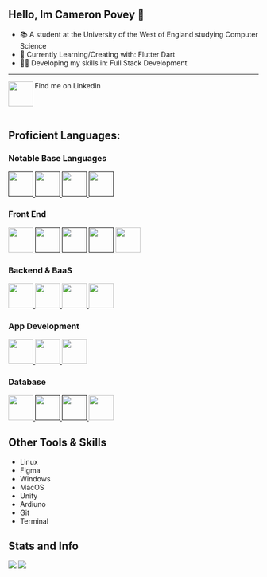 ## Hello, Im Cameron Povey 👋

- 📚 A student at the University of the West of England studying Computer Science
- 📃 Currently Learning/Creating with: Flutter Dart
- 👨‍💻 Developing my skills in: Full Stack Development

<hr />

<a href="https://linkedin.com/in/cameron-povey-47bb17146" target="blank">
<img src="https://cdn.jsdelivr.net/gh/devicons/devicon/icons/linkedin/linkedin-original.svg" align="left" width="50"/>
</a>
Find me on Linkedin
<br clear="left"/>

<br />

## Proficient Languages:
### Notable Base Languages
<a href="" target="blank">
<img src="https://cdn.jsdelivr.net/gh/devicons/devicon/icons/c/c-plain.svg" width="50"/>
</a>
<a href="" target="blank">
<img src="https://cdn.jsdelivr.net/gh/devicons/devicon/icons/csharp/csharp-plain.svg" width="50"/>
</a>
<a href="" target="blank">
<img src="https://cdn.jsdelivr.net/gh/devicons/devicon/icons/cplusplus/cplusplus-plain.svg" width="50"/>
</a>
<a href="" target="blank">
<img src="https://cdn.jsdelivr.net/gh/devicons/devicon/icons/python/python-original-wordmark.svg" width="50"/>
</a>

### Front End
<a href="https://getbootstrap.com/" target="blank">
<img src="https://cdn.jsdelivr.net/gh/devicons/devicon/icons/bootstrap/bootstrap-plain-wordmark.svg" width="50"/>
</a>
<a href="" target="blank">
<img src="https://cdn.jsdelivr.net/gh/devicons/devicon/icons/css3/css3-plain-wordmark.svg" width="50"/>
</a>
<a href="" target="blank">
<img src="https://cdn.jsdelivr.net/gh/devicons/devicon/icons/html5/html5-plain-wordmark.svg" width="50"/>
</a>
<a href="" target="blank">
<img src="https://cdn.jsdelivr.net/gh/devicons/devicon/icons/javascript/javascript-plain.svg" width="50"/>
</a>
<a href="https://react.dev/" target="blank">
<img src="https://cdn.jsdelivr.net/gh/devicons/devicon/icons/react/react-original-wordmark.svg" width="50"/>
</a>

### Backend & BaaS
<a href="https://expressjs.com/" target="blank">
<img src="https://vectorified.com/images/express-js-icon-20.png" width="50"/>
</a>
<a href="https://firebase.google.com/" target="blank">
<img src="https://cdn.jsdelivr.net/gh/devicons/devicon/icons/firebase/firebase-plain-wordmark.svg" width="50"/>
</a>
<a href="https://flask.palletsprojects.com/en/2.3.x/" target="blank">
<img src="https://2.bp.blogspot.com/-DVuoJmAoO_I/WqFFIPRuyVI/AAAAAAABgbM/gxqVYKxMclQlJKWkkd6K0GbMtpxA1PsygCLcBGAs/s200/FlaskLogo.png" width="50"/>
</a>
<a href="https://nodejs.org/en" target="blank">
<img src="https://cdn.jsdelivr.net/gh/devicons/devicon/icons/nodejs/nodejs-plain.svg" width="50"/>
</a>

### App Development
<a href="https://developer.android.com/studio" target="blank">
<img src="https://cdn.jsdelivr.net/gh/devicons/devicon/icons/androidstudio/androidstudio-original.svg" width="50"/>
</a>
<a href="https://flutter.dev/" target="blank">
<img src="https://cdn.jsdelivr.net/gh/devicons/devicon/icons/flutter/flutter-original.svg" width="50"/>
</a>
<a href="https://reactnative.dev/" target="blank">
<img src="https://reactnative.dev/img/header_logo.svg" width="50"/>
</a>

### Database
<a href="https://firebase.google.com/docs/firestore/" target="blank">
<img src="https://seeklogo.com/images/F/firestore-logo-3828671CC5-seeklogo.com.png" width="50"/>
</a>
<a href="" target="blank">
<img src="https://cdn.jsdelivr.net/gh/devicons/devicon/icons/mongodb/mongodb-plain-wordmark.svg" width="50"/>
</a>
<a href="" target="blank">
<img src="https://cdn.jsdelivr.net/gh/devicons/devicon/icons/mysql/mysql-plain-wordmark.svg" width="50"/>
</a>
<a href="https://www.sqlite.org/index.html" target="blank">
<img src="https://cdn.jsdelivr.net/gh/devicons/devicon/icons/sqlite/sqlite-original.svg" width="50"/>
</a>


## Other Tools & Skills
- Linux
- Figma
- Windows
- MacOS
- Unity
- Ardiuno
- Git
- Terminal

## Stats and Info
<img src="https://github-readme-stats.vercel.app/api?username=cameronpovey&theme=blue-green" />
<img src="https://github-readme-stats.vercel.app/api/top-langs/?username=cameronpovey&theme=blue-green" />
